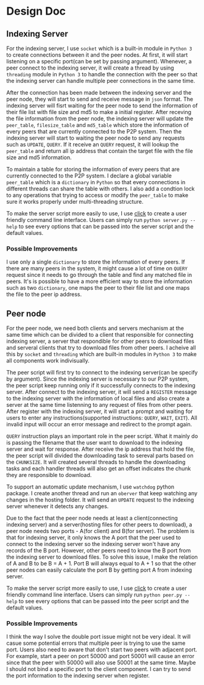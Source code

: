 # Design Doc

## Indexing Server

For the indexing server, I use `socket` which is a built-in module in `Python 3` to create connections between it and the peer nodes. At first, it will start listening on a specific port(can be set by passing argument). Whenever, a peer connect to the indexing server, it will create a thread by using `threading` module in `Python 3` to handle the connection with the peer so that the indexing server can handle multiple peer connections in the same time.

After the connection has been made between the indexing server and the peer node, they will start to send and receive message in `json` format. The indexing server will fisrt waiting for the peer node to send the information of their file list with file size and md5 to make a initial register. After receving the file information from the peer node, the indexing server will update the `peer_table`, `filesize_table` and `md5_table` which store the information of every peers that are currently connected to the P2P system. Then the indexing server will start to waiting the peer node to send any requests such as `UPDATE`, `QUERY`. If it receive an `QUERY` request, it will lookup the `peer_table` and return all ip address that contain the target file with the file size and md5 information.

To maintain a table for storing the information of every peers that are currently connected to the P2P system. I declare a global variable `peer_table` which is a `dictionary` in `Python` so that every connections in different threads can share the table with others. I also add a condtion lock to any operations that trying to access or modify the `peer_table` to make sure it works properly under multi-threading structure.

To make the server script more easily to use, I use [click](https://github.com/pallets/click) to create a user friendly command line interface. Users can simply run `python server.py --help` to see every options that can be passed into the server script and the default values.

### Possible Improvements

I use only a single `dictionary` to store the information of every peers. If there are many peers in the system, it might cause a lot of time on `QUERY` request since it needs to go through the table and find any matched file in peers. It's is possible to have a more efficient way to store the information such as two `dictionary`, one maps the peer to their file list and one maps the file to the peer ip address.

## Peer node

For the peer node, we need both clients and servers mechanism at the same time which can be divided to a client that responsible for connecting indexing server, a server that respondible for other peers to download files and serveral clients that try to download files from other peers. I acheive all this by `socket` and `threading`  which are built-in modules in `Python 3` to make all components work indivisually.

The peer script will first try to connect to the indexing server(can be specify by argument). Since the indexing server is necessary to our P2P system, the peer script keep running only if it successfully connects to the indexing server. After connect to the indexing server, it will send a `REGISTER` message to the indexing server with the information of local files and also create a server at the same time listenning to any request of files from other peers. After register with the indexing server, it will start a prompt and waiting for users to enter any instructions(supported instructions: `QUERY`, `WAIT`, `EXIT`). All invalid input will occur an error message and redirect to the prompt again.

`QUERY` instruction plays an important role in the peer script. What it mainly do is passing the filename that the user want to download to the indexing server and wait for response. After receive the ip address that hold the file, the peer script will divided the downloading task to sereval parts based on the `CHUNKSIZE`. It will created several threads to handle the downloading tasks and each handler threads will also get an offset indicates the chunk they are responsible to download.

To support an automatic update mechanism, I use `watchdog` python package. I create another thread and run an `oberver` that keep watching any changes in the hosting folder. It will send an `UPDATE` request to the indexing server whenever it detects any changes.

Due to the fact that the peer node needs at least a client(connecting indexing server) and a server(hosting files for other peers to download), a peer node needs two ports - A(for client) and B(for server). The problem is that for indexing server, it only knows the A port that the peer used to connect to the indexing server so the indexing server won't have any records of the B port. However, other peers need to know the B port from the indexing server to download files. To solve this issue, I make the relation of A and B to be B = A + 1. Port B will always equal to A + 1 so that the other peer nodes can easily calculate the port B by getting port A from indexing server.

To make the server script more easily to use, I use [click](https://github.com/pallets/click) to create a user friendly command line interface. Users can simply run `python peer.py --help` to see every options that can be passed into the peer script and the default values.

### Possible Improvements

I think the way I solve the double port issue might not be very ideal. It will casue some potential errors that multiple peer is trying to use the same port. Users also need to aware that don't start two peers with adjacent port. For example, start a peer on port 50000 and port 50001 will cause an error since that the peer with 50000 will also use 50001 at the same time. Maybe I should not bind a specific port to the client component. I can try to send the port information to the indexing server when register.
